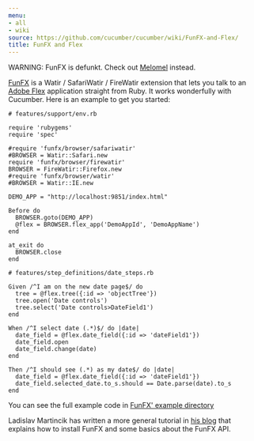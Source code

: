 ```yaml
---
menu:
- all
- wiki
source: https://github.com/cucumber/cucumber/wiki/FunFX-and-Flex/
title: FunFX and Flex
---
```


WARNING: FunFX is defunkt. Check out [Melomel](http://melomel.info/) instead.

[FunFX](http://wiki.github.com/peternic/funfx) is a Watir / SafariWatir / FireWatir extension that lets you talk to an [Adobe Flex](http://www.adobe.com/products/flex/) application straight from Ruby. It works wonderfully with Cucumber. Here is an example to get you started:

```
# features/support/env.rb

require 'rubygems'
require 'spec'

#require 'funfx/browser/safariwatir'
#BROWSER = Watir::Safari.new
require 'funfx/browser/firewatir'
BROWSER = FireWatir::Firefox.new
#require 'funfx/browser/watir'
#BROWSER = Watir::IE.new

DEMO_APP = "http://localhost:9851/index.html"

Before do
  BROWSER.goto(DEMO_APP)
  @flex = BROWSER.flex_app('DemoAppId', 'DemoAppName')
end

at_exit do
  BROWSER.close
end

# features/step_definitions/date_steps.rb

Given /^I am on the new date page$/ do
  tree = @flex.tree({:id => 'objectTree'})
  tree.open('Date controls')
  tree.select('Date controls>DateField1')
end

When /^I select date (.*)$/ do |date|
  date_field = @flex.date_field({:id => 'dateField1'})
  date_field.open
  date_field.change(date)
end

Then /^I should see (.*) as my date$/ do |date|
  date_field = @flex.date_field({:id => 'dateField1'})
  date_field.selected_date.to_s.should == Date.parse(date).to_s
end
```

You can see the full example code in [FunFX' example directory](http://github.com/aslakhellesoy/funfx/tree/HEAD/examples/cucumber)

Ladislav Martincik has written a more general tutorial in [his blog](http://martincik.com/?p=20) that explains how to install FunFX and some basics about the FunFX API.

